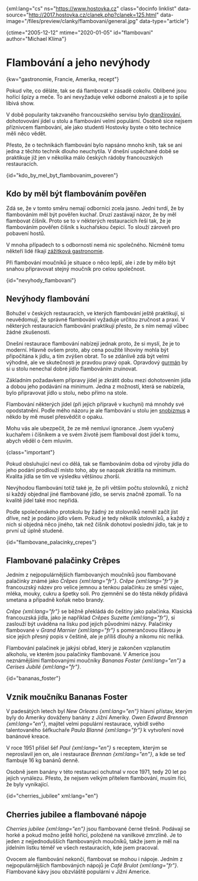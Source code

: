 
{xml:lang="cs" ns="https://www.hostovka.cz" class="docinfo linklist" data-source="http://2017.hostovka.cz/clanek.php?clanek=125.html" data-image="/files/preview/clanky/flambovani/general.jpg" data-type="article"}

{ctime="2005-12-12" mtime="2020-01-05" id="flambovani" author="Michael Klíma"}

# Flambování a jeho nevýhody

{kw="gastronomie, Francie, Amerika, recept"}

Pokud víte, co děláte, tak se dá flambovat v zásadě cokoliv. Oblíbené jsou hořící špízy a meče. To ani nevyžaduje velké odborné znalosti a je to spíše líbivá show.

V době popularity takzvaného francouzského servisu bylo [dranžírování][1], dohotovování jídel u stolu a flambování velmi populární. Osobně sice nejsem příznivcem flambování, ale jako studenti Hostovky byste o této technice měli něco vědět.

Přesto, že o technikách flambování bylo napsáno mnoho knih, tak se ani jedna z těchto technik dlouho neuchytila. V dnešní uspěchané době se praktikuje již jen v několika málo českých rádoby francouzských restauracích.

{id="kdo\_by\_mel\_byt\_flambovanim_poveren"}

## Kdo by měl být flambováním pověřen

Zdá se, že v tomto směru nemají odborníci zcela jasno. Jedni tvrdí, že by flambováním měl být pověřen kuchař. Druzí zastávají názor, že by měl flambovat číšník. Proto se to v některých restauracích řeší tak, že je flambováním pověřen číšník s kuchařskou čepicí. To slouží zároveň pro pobavení hostů.

V mnoha případech to s odborností nemá nic společného. Nicméně tomu někteří lidé říkají [zážitková gastronomie][2].

Při flambování moučníků je situace o něco lepší, ale i zde by mělo být snahou připravovat stejný moučník pro celou společnost.

{id="nevyhody_flambovani"}

## Nevýhody flambování

Bohužel v českých restauracích, ve kterých flambování ještě praktikují, si neuvědomují, že správné flambování vyžaduje určitou zručnost a praxi. V některých restauracích flambování praktikují přesto, že s ním nemají vůbec žádné zkušenosti.

Dnešní restaurace flambování nabízejí jednak proto, že si myslí, že je to moderní. Hlavně ovšem proto, aby cena použité lihoviny mohla být připočítána k jídlu, a tím zvýšen obrat. To se zdánlivě zdá být velmi výhodné, ale ve skutečnosti je pravdou pravý opak. Opravdový [gurmán][3] by si u stolu nenechal dobré jídlo flambováním zruinovat.

Základním požadavkem přípravy jídel je zkrátit dobu mezi dohotovením jídla a dobou jeho podávání na minimum. Jedna z možností, která se nabízela, bylo připravovat jídlo u stolu, nebo přímo na stole.

Flambování některých jídel (při jejich přípravě v kuchyni) má mnohdy své opodstatnění. Podle mého názoru je ale flambování u stolu jen [snobizmus][4] a někdo by mě musel přesvědčit o opaku.

Mohu vás ale ubezpečit, že ze mě nemluví ignorance. Jsem vyučený kuchařem i číšníkem a ve svém životě jsem flamboval dost jídel k tomu, abych věděl o čem mluvím.

{class="important"}

Pokud obsluhující neví co dělá, tak se flambováním doba od výroby jídla do jeho podání prodlouží místo toho, aby se naopak zkrátila na minimum. Kvalita jídla se tím ve výsledku většinou zhorší.

Nevýhodou flambování totiž také je, že při větším počtu stolovníků, z nichž si každý objednal jiné flambované jídlo, se servis značně zpomalí. To na kvalitě jídel také moc nepřidá.

Podle společenského protokolu by žádný ze stolovníků neměl začít jíst dříve, než je podáno jídlo všem. Pokud je tedy několik stolovníků, a každý z nich si objedná něco jiného, tak než číšník dohotoví poslední jídlo, tak je to první už úplně studené.

{id="flambovane\_palacinky\_crepes"}

## Flambované palačinky Crêpes

Jedním z nejpopulárnějších flambovaných moučníků jsou flambované palačinky známé jako _Crêpes {xml:lang="fr"}_. _Crêpe {xml:lang="fr"}_ je francouzský název pro velice jemnou a tenkou palačinku ze směsi vajec, mléka, mouky, cukru a špetky soli. Pro zjemnění se do těsta někdy přidává smetana a případně koňak nebo brandy.

_Crêpe {xml:lang="fr"}_ se běžně překládá do češtiny jako palačinka. Klasická francouzská jídla, jako je například _Crêpes Suzette {xml:lang="fr"}_, si zaslouží být uváděna na lísku pod jejich původními názvy. Palačinky flambované v _Grand Marnier {xml:lang="fr"}_ s pomerančovou šťávou je sice jejich přesný popis v češtině, ale je příliš dlouhý a nikomu nic neříká.

Flambování palačinek je jakýsi obřad, který je zakončen vzplanutím alkoholu, ve kterém jsou palačinky flambované. V Americe jsou neznámějšími flambovanými moučníky _Bananas Foster {xml:lang="en"}_ a _Cerises Jubilé {xml:lang="fr"}_.

{id="bananas_foster"}

## Vznik moučníku Bananas Foster

V padesátých letech byl _New Orleans {xml:lang="en"}_ hlavní přístav, kterým byly do Ameriky dováženy banány z Jižní Ameriky. _Owen Edward Brennan {xml:lang="en"}_, majitel velmi populární restaurace, vybídl svého talentovaného šéfkuchaře _Paula Blanné {xml:lang="fr"}_ k vytvoření nové banánové kreace.

V roce 1951 přišel šéf _Paul {xml:lang="en"}_ s receptem, kterým se neproslavil jen on, ale i restaurace _Brennan {xml:lang="en"}_, a kde se teď flambuje 16 kg banánů denně.

Osobně jsem banány v této restauraci ochutnal v roce 1971, tedy 20 let po jejich vynálezu. Přesto, že nejsem velkým přítelem flambování, musím říci, že byly vynikající.

{id="cherries_jubilee" xml:lang="en"}

## Cherries jubilee a flambované nápoje

_Cherries jubilee {xml:lang="en"}_ jsou flambované černé třešně. Podávají se horké a pokud možno ještě hořící, položené na vanilkové zmrzlině. Je to jeden z nejjednodušších flambovaných moučníků, takže jsem je měl na jídelním lístku téměř ve všech restauracích, kde jsem pracoval.

Ovocem ale flambování nekončí, flambovat se mohou i nápoje. Jedním z nejpopulárnějších flambováných nápojů je _Café Brulot {xml:lang="fr"}_. Flambované kávy jsou obzvláště populární v Jižní Americe.

 [1]: jevistni_kuchyne#dranzirovani_a_sotyrovani
 [2]: zazitkova_gastonomie
 [3]: gastronomove#gurman
 [4]: gastronomove#snob

